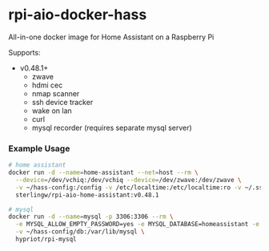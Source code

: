 # rpi-aio-docker-hass
All-in-one docker image for Home Assistant on a Raspberry Pi

Supports:
- v0.48.1+
  - zwave
  - hdmi cec
  - nmap scanner
  - ssh device tracker
  - wake on lan
  - curl
  - mysql recorder (requires separate mysql server)

### Example Usage

```bash
# home assistant
docker run -d --name=home-assistant --net=host --rm \
  --device=/dev/vchiq:/dev/vchiq --device=/dev/zwave:/dev/zwave \
  -v ~/hass-config:/config -v /etc/localtime:/etc/localtime:ro -v ~/.ssh:/ssh \
  sterlingw/rpi-aio-home-assistant:v0.48.1
```

```bash
# mysql
docker run -d --name=mysql -p 3306:3306 --rm \
  -e MYSQL_ALLOW_EMPTY_PASSWORD=yes -e MYSQL_DATABASE=homeassistant -e MYSQL_USER=hass -e MYSQL_PASSWORD=hass \
  -v ~/hass-config/db:/var/lib/mysql \
  hypriot/rpi-mysql
```

